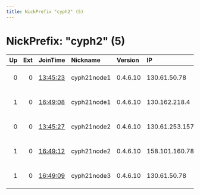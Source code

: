 ```yaml
---
title: NickPrefix "cyph2" (5)
---
```


# NickPrefix: "cyph2" (5)

|   Up |   Ext | JoinTime                                                                                              | Nickname    | Version   | IP             | AS               | CC   |   ORp |   Dirp | OS    | Contact                             |   eFamMembers |
|-----:|------:|:------------------------------------------------------------------------------------------------------|:------------|:----------|:---------------|:-----------------|:-----|------:|-------:|:------|:------------------------------------|--------------:|
|    0 |     0 | [13:45:23](https://nusenu.github.io/OrNetStats/w/relay/0367BA5AD3796F4AB6F78F5D804A5D3ED57A3747.html) | cyph21node1 | 0.4.6.10  | 130.61.50.78   | ORACLE-BMC-31898 | us   |  9001 |      0 | Linux | cyph21@protonmail.com EE27 5FF7 F4C |             2 |
|    1 |     0 | [16:49:08](https://nusenu.github.io/OrNetStats/w/relay/652A6021F1BE0D0709507BAB1AD725BD95D6ED4B.html) | cyph21node1 | 0.4.6.10  | 130.162.218.4  | ORACLE-BMC-31898 | us   |  9001 |      0 | Linux | cyph21@protonmail.com EE27 5FF7 F4C |             3 |
|    0 |     0 | [13:45:27](https://nusenu.github.io/OrNetStats/w/relay/8C1C2D38BCF10F658BCDAA62F0229E188166B8D7.html) | cyph21node2 | 0.4.6.10  | 130.61.253.157 | ORACLE-BMC-31898 | us   |  9001 |      0 | Linux | cyph21@protonmail.com EE27 5FF7 F4C |             2 |
|    1 |     0 | [16:49:12](https://nusenu.github.io/OrNetStats/w/relay/D1B207022C9BA56F333B50F6CB6B69E36699A345.html) | cyph21node2 | 0.4.6.10  | 158.101.160.78 | ORACLE-BMC-31898 | us   |  9001 |      0 | Linux | cyph21@protonmail.com EE27 5FF7 F4C |             3 |
|    1 |     0 | [16:49:09](https://nusenu.github.io/OrNetStats/w/relay/6395C11A34A24D5DA8FB4CA080F8AB8807E4B003.html) | cyph21node3 | 0.4.6.10  | 130.61.50.78   | ORACLE-BMC-31898 | us   |  9001 |      0 | Linux | cyph21@protonmail.com EE27 5FF7 F4C |             3 |
